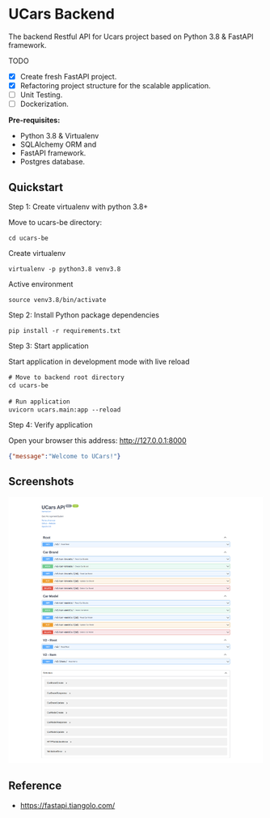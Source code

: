 # UCars Backend

The backend Restful API for Ucars project based on Python 3.8 & FastAPI framework.

TODO

- [x] Create fresh FastAPI project.
- [x] Refactoring project structure for the scalable application.
- [ ] Unit Testing.
- [ ] Dockerization.  

**Pre-requisites:**

- Python 3.8 & Virtualenv
- SQLAlchemy ORM and 
- FastAPI framework.
- Postgres database.

## Quickstart

Step 1: Create virtualenv with python 3.8+

Move to ucars-be directory:

```shell
cd ucars-be
```

Create virtualenv

```shell
virtualenv -p python3.8 venv3.8
```

Active environment

```shell
source venv3.8/bin/activate
```

Step 2: Install Python package dependencies

```shell
pip install -r requirements.txt
```

Step 3: Start application

Start application in development mode with live reload

```shell
# Move to backend root directory
cd ucars-be

# Run application
uvicorn ucars.main:app --reload
```

Step 4: Verify application 

Open your browser this address: http://127.0.0.1:8000

```json
{"message":"Welcome to UCars!"}
```

## Screenshots

![Ucars API Docs](screenshot.png)

## Reference

- https://fastapi.tiangolo.com/
